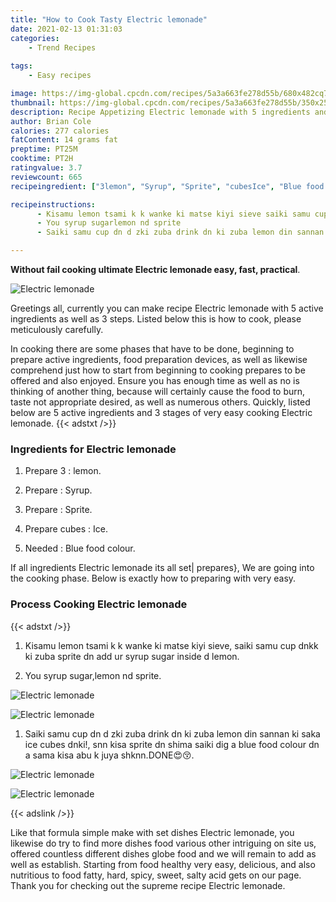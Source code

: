 ```yaml
---
title: "How to Cook Tasty Electric lemonade"
date: 2021-02-13 01:31:03
categories:
    - Trend Recipes
    
tags:
    - Easy recipes

image: https://img-global.cpcdn.com/recipes/5a3a663fe278d55b/680x482cq70/electric-lemonade-recipe-main-photo.jpg
thumbnail: https://img-global.cpcdn.com/recipes/5a3a663fe278d55b/350x250cq70/electric-lemonade-recipe-main-photo.jpg
description: Recipe Appetizing Electric lemonade with 5 ingredients and 3 stages of easy cooking.
author: Brian Cole
calories: 277 calories
fatContent: 14 grams fat
preptime: PT25M
cooktime: PT2H
ratingvalue: 3.7
reviewcount: 665
recipeingredient: ["3lemon", "Syrup", "Sprite", "cubesIce", "Blue food colour"]

recipeinstructions: 
      - Kisamu lemon tsami k k wanke ki matse kiyi sieve saiki samu cup dnkk ki zuba sprite dn add ur syrup sugar inside d lemon 
      - You syrup sugarlemon nd sprite 
      - Saiki samu cup dn d zki zuba drink dn ki zuba lemon din sannan ki saka ice cubes dnki snn kisa sprite dn shima saiki dig a blue food colour dn a sama kisa abu k juya shknnDONE

---
```




**Without fail cooking ultimate Electric lemonade easy, fast, practical**. 


![Electric lemonade](https://img-global.cpcdn.com/recipes/5a3a663fe278d55b/680x482cq70/electric-lemonade-recipe-main-photo.jpg "Electric lemonade")




Greetings all, currently you can make recipe Electric lemonade with 5 active ingredients as well as 3 steps. Listed below this is how to cook, please meticulously carefully.

In cooking there are some phases that have to be done, beginning to prepare active ingredients, food preparation devices, as well as likewise comprehend just how to start from beginning to cooking prepares to be offered and also enjoyed. Ensure you has enough time as well as no is thinking of another thing, because will certainly cause the food to burn, taste not appropriate desired, as well as numerous others. Quickly, listed below are 5 active ingredients and 3 stages of very easy cooking Electric lemonade.
{{< adstxt />}}

### Ingredients for Electric lemonade


1. Prepare 3 : lemon.

1. Prepare  : Syrup.

1. Prepare  : Sprite.

1. Prepare cubes : Ice.

1. Needed  : Blue food colour.



If all ingredients Electric lemonade its all set| prepares}, We are going into the cooking phase. Below is exactly how to preparing with very easy.

### Process Cooking Electric lemonade

{{< adstxt />}}


1. Kisamu lemon tsami k k wanke ki matse kiyi sieve, saiki samu cup dnkk ki zuba sprite dn add ur syrup sugar inside d lemon.



1. You syrup sugar,lemon nd sprite.



![Electric lemonade](https://img-global.cpcdn.com/steps/fc253e7309cce1b2/160x128cq70/electric-lemonade-recipe-step-2-photo.jpg" "Electric lemonade")

![Electric lemonade](https://img-global.cpcdn.com/steps/0c8c9cf848b205fd/160x128cq70/electric-lemonade-recipe-step-2-photo.jpg" "Electric lemonade")



1. Saiki samu cup dn d zki zuba drink dn ki zuba lemon din sannan ki saka ice cubes dnki!, snn kisa sprite dn shima saiki dig a blue food colour dn a sama kisa abu k juya shknn.DONE😍😚.



![Electric lemonade](https://img-global.cpcdn.com/steps/cf60473f69bcf871/160x128cq70/electric-lemonade-recipe-step-3-photo.jpg" "Electric lemonade")

![Electric lemonade](https://img-global.cpcdn.com/steps/e15a450259dc871a/160x128cq70/electric-lemonade-recipe-step-3-photo.jpg" "Electric lemonade")





{{< adslink />}}

Like that formula simple make with set dishes Electric lemonade, you likewise do try to find more dishes food various other intriguing on site us, offered countless different dishes globe food and we will remain to add as well as establish. Starting from food healthy very easy, delicious, and also nutritious to food fatty, hard, spicy, sweet, salty acid gets on our page. Thank you for checking out the supreme recipe Electric lemonade.
